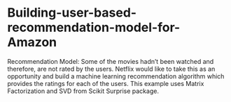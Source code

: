 # Building-user-based-recommendation-model-for-Amazon
Recommendation Model: Some of the movies hadn’t been watched and therefore, are not rated by the users. Netflix would like to take this as an opportunity and build a machine learning recommendation algorithm which provides the ratings for each of the users. This example uses Matrix Factorization and SVD from Scikit Surprise package.
